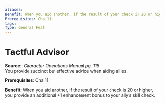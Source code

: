 ```yaml
---
aliases: 
Benefit: When you aid another, if the result of your check is 20 or higher, you provide an additional +1 enhancement bonus to your ally’s skill check.
Prerequisites: Cha 11.
tags: 
Type: General Feat
---
```


# Tactful Advisor

**Source**:: _Character Operations Manual pg. 118_  
You provide succinct but effective advice when aiding allies.

**Prerequisites**: Cha 11.

**Benefit**: When you aid another, if the result of your check is 20 or higher, you provide an additional +1 enhancement bonus to your ally’s skill check.
